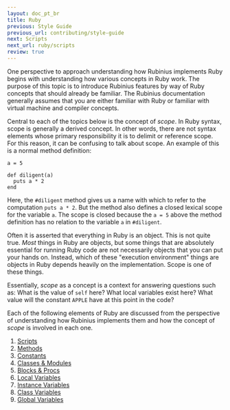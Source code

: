 ```yaml
---
layout: doc_pt_br
title: Ruby
previous: Style Guide
previous_url: contributing/style-guide
next: Scripts
next_url: ruby/scripts
review: true
---
```


One perspective to approach understanding how Rubinius implements Ruby begins
with understanding how various concepts in Ruby work. The purpose of this
topic is to introduce Rubinius features by way of Ruby concepts that should
already be familiar. The Rubinius documentation generally assumes that you are
either familiar with Ruby or familiar with virtual machine and compiler
concepts.

Central to each of the topics below is the concept of _scope_. In Ruby syntax,
scope is generally a derived concept. In other words, there are not syntax
elements whose primary responsibility it is to delimit or reference scope. For
this reason, it can be confusing to talk about scope. An example of this is a
normal method definition:

    a = 5

    def diligent(a)
      puts a * 2
    end

Here, the `#diligent` method gives us a name with which to refer to the
computation `puts a * 2`. But the method also defines a closed lexical scope
for the variable `a`. The scope is closed because the `a = 5` above the method
definition has no relation to the variable `a` in `#diligent`.

Often it is asserted that everything in Ruby is an object. This is not quite
true. _Most_ things in Ruby are objects, but some things that are absolutely
essential for running Ruby code are not necessarily objects that you can put
your hands on. Instead, which of these "execution environment" things are
objects in Ruby depends heavily on the implementation. Scope is one of these
things.

Essentially, _scope_ as a concept is a context for answering questions such
as: What is the value of `self` here? What local variables exist here? What
value will the constant `APPLE` have at this point in the code?

Each of the following elements of Ruby are discussed from the perspective of
understanding how Rubinius implements them and how the concept of _scope_ is
involved in each one.

1. [Scripts](/doc/pt-br/ruby/scripts/)
1. [Methods](/doc/pt-br/ruby/methods/)
1. [Constants](/doc/pt-br/ruby/constants/)
1. [Classes & Modules](/doc/pt-br/ruby/classes-and-modules/)
1. [Blocks & Procs](/doc/pt-br/ruby/blocks-and-procs/)
1. [Local Variables](/doc/pt-br/ruby/local-variables/)
1. [Instance Variables](/doc/pt-br/ruby/instance-variables/)
1. [Class Variables](/doc/pt-br/ruby/class-variables/)
1. [Global Variables](/doc/pt-br/ruby/global-variables/)
